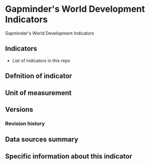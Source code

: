 # Gapminder's World Development Indicators

Gapminder's World Development Indicators

## Indicators

- List of indicators in this repo

## Defnition of indicator


## Unit of measurement


## Versions


### Revision history


## Data sources summary


## Specific information about this indicator

